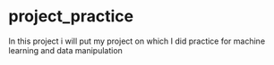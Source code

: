 # project_practice
In this project i will put my project on which I did practice for machine learning and data manipulation
